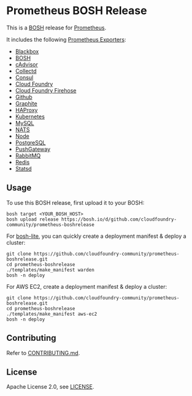 # Prometheus BOSH Release

This is a [BOSH](http://bosh.io/) release for [Prometheus](https://prometheus.io/).

It includes the following [Prometheus Exporters](https://prometheus.io/docs/instrumenting/exporters/):
* [Blackbox](https://github.com/prometheus/blackbox_exporter)
* [BOSH](https://github.com/cloudfoundry-community/bosh_exporter)
* [cAdvisor](https://github.com/google/cadvisor)
* [Collectd](https://github.com/prometheus/collectd_exporter)
* [Consul](https://github.com/prometheus/consul_exporter)
* [Cloud Foundry](https://github.com/cloudfoundry-community/cf_exporter)
* [Cloud Foundry Firehose](https://github.com/cloudfoundry-community/firehose_exporter)
* [Github](https://github.com/infinityworksltd/github-exporter)
* [Graphite](https://github.com/prometheus/graphite_exporter)
* [HAProxy](https://github.com/prometheus/haproxy_exporter)
* [Kubernetes](https://github.com/kubernetes/kube-state-metrics)
* [MySQL](https://github.com/prometheus/mysqld_exporter)
* [NATS](https://github.com/lovoo/nats_exporter)
* [Node](https://github.com/prometheus/node_exporter)
* [PostgreSQL](https://github.com/wrouesnel/postgres_exporter)
* [PushGateway](https://github.com/prometheus/pushgateway)
* [RabbitMQ](https://github.com/kbudde/rabbitmq_exporter)
* [Redis](https://github.com/oliver006/redis_exporter)
* [Statsd](https://github.com/prometheus/statsd_exporter)

## Usage

To use this BOSH release, first upload it to your BOSH:

```
bosh target <YOUR_BOSH_HOST>
bosh upload release https://bosh.io/d/github.com/cloudfoundry-community/prometheus-boshrelease
```

For [bosh-lite](https://github.com/cloudfoundry/bosh-lite), you can quickly create a deployment manifest & deploy a cluster:

```
git clone https://github.com/cloudfoundry-community/prometheus-boshrelease.git
cd prometheus-boshrelease
./templates/make_manifest warden
bosh -n deploy
```

For AWS EC2, create a deployment manifest & deploy a cluster:

```
git clone https://github.com/cloudfoundry-community/prometheus-boshrelease.git
cd prometheus-boshrelease
./templates/make_manifest aws-ec2
bosh -n deploy
```

## Contributing

Refer to [CONTRIBUTING.md](https://github.com/cloudfoundry-community/prometheus-boshrelease/blob/master/CONTRIBUTING.md).

## License

Apache License 2.0, see [LICENSE](https://github.com/cloudfoundry-community/prometheus-boshrelease/blob/master/LICENSE).
